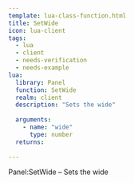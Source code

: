 ```yaml
---
template: lua-class-function.html
title: SetWide
icon: lua-client
tags:
  - lua
  - client
  - needs-verification
  - needs-example
lua:
  library: Panel
  function: SetWide
  realm: client
  description: "Sets the wide"
  
  arguments:
    - name: "wide"
      type: number
  returns:
    
---
```


<div class="lua__search__keywords">
Panel:SetWide &#x2013; Sets the wide
</div>

